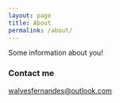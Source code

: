 ```yaml
---
layout: page
title: About
permalink: /about/
---
```


Some information about you!

### Contact me

[walvesfernandes@outlook.com](mailto:email@domain.com)
